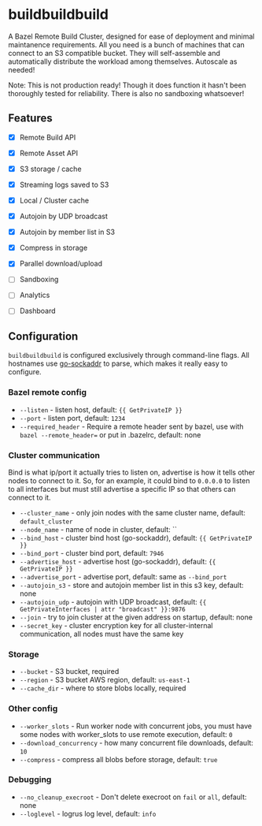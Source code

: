 # buildbuildbuild

A Bazel Remote Build Cluster, designed for ease of deployment and minimal maintanence requirements. All you need is a bunch of machines that can connect to an S3 compatible bucket. They will self-assemble and automatically distribute the workload among themselves. Autoscale as needed!

Note: This is not production ready! Though it does function it hasn't been thoroughly tested for reliability. There is also no sandboxing whatsoever!

## Features
- [x] Remote Build API
- [x] Remote Asset API
- [x] S3 storage / cache
- [x] Streaming logs saved to S3
- [x] Local / Cluster cache
- [x] Autojoin by UDP broadcast
- [x] Autojoin by member list in S3
- [x] Compress in storage
- [x] Parallel download/upload
- [ ] Sandboxing
- [ ] Analytics
- [ ] Dashboard


## Configuration
`buildbuildbuild` is configured exclusively through command-line flags. All hostnames use [go-sockaddr](https://github.com/hashicorp/go-sockaddr) to parse, which makes it really easy to configure.

### Bazel remote config
- `--listen` - listen host, default: `{{ GetPrivateIP }}`
- `--port` - listen port, default: `1234`
- `--required_header` - Require a remote header sent by bazel, use with `bazel --remote_header=` or put in .bazelrc, default: none

### Cluster communication
Bind is what ip/port it actually tries to listen on, advertise is how it tells other nodes to connect to it.
So, for an example, it could bind to `0.0.0.0` to listen to all interfaces but must still advertise a specific IP so that
others can connect to it.
- `--cluster_name` - only join nodes with the same cluster name, default: `default_cluster`
- `--node_name` - name of node in cluster, default: ``
- `--bind_host` - cluster bind host (go-sockaddr), default: `{{ GetPrivateIP }}`
- `--bind_port` - cluster bind port, default: `7946`
- `--advertise_host` - advertise host (go-sockaddr), default: `{{ GetPrivateIP }}`
- `--advertise_port` - advertise port, default: same as `--bind_port`
- `--autojoin_s3` - store and autojoin member list in this s3 key, default: none
- `--autojoin_udp` - autojoin with UDP broadcast, default: `{{ GetPrivateInterfaces | attr "broadcast" }}:9876`
- `--join` - try to join cluster at the given address on startup, default: none
- `--secret_key` - cluster encryption key for all cluster-internal communication, all nodes must have the same key

### Storage
- `--bucket` - S3 bucket, required
- `--region` - S3 bucket AWS region, default: `us-east-1`
- `--cache_dir` - where to store blobs locally, required

### Other config
- `--worker_slots` - Run worker node with concurrent jobs, you must have some nodes with worker_slots to use remote execution, default: `0`
- `--download_concurrency` - how many concurrent file downloads, default: `10`
- `--compress` - compress all blobs before storage, default: `true`

### Debugging
- `--no_cleanup_execroot` - Don't delete execroot on `fail` or `all`, default: none
- `--loglevel` - logrus log level, default: `info`

